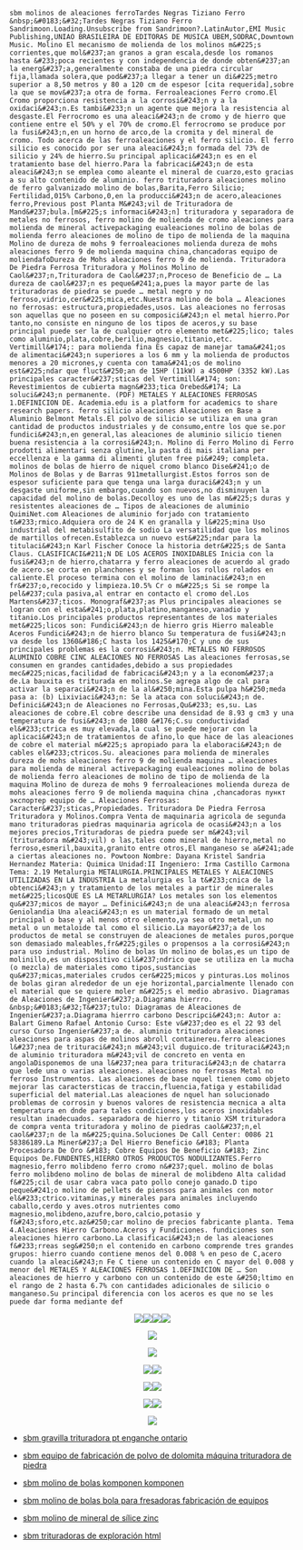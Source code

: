 
```
sbm molinos de aleaciones ferroTardes Negras Tiziano Ferro &nbsp;&#0183;&#32;Tardes Negras Tiziano Ferro Sandrimoon.Loading.Unsubscribe from Sandrimoon?.LatinAutor,EMI Music Publishing,UNIAO BRASILEIRA DE EDITORAS DE MUSICA UBEM,SODRAC,Downtown Music. Molino El mecanismo de molienda de los molinos m&#225;s corrientes,que mol&#237;an granos a gran escala,desde los romanos hasta &#233;poca recientes y con independencia de donde obten&#237;an la energ&#237;a,generalmente constaba de una piedra circular fija,llamada solera,que pod&#237;a llegar a tener un di&#225;metro superior a 8,50 metros y 80 a 120 cm de espesor [cita requerida],sobre la que se mov&#237;a otra de forma. Ferroaleaciones Ferro cromo.El Cromo proporciona resistencia a la corrosi&#243;n y a la oxidaci&#243;n.Es tambi&#233;n un agente que mejora la resistencia al desgaste.El Ferrocromo es una aleaci&#243;n de cromo y de hierro que contiene entre el 50% y el 70% de cromo.El ferrocromo se produce por la fusi&#243;n,en un horno de arco,de la cromita y del mineral de cromo. Todo acerca de las ferroaleaciones y el ferro silicio. El ferro silicio es conocido por ser una aleaci&#243;n formada del 73% de silicio y 24% de hierro.Su principal aplicaci&#243;n es en el tratamiento base del hierro.Para la fabricaci&#243;n de esta aleaci&#243;n se emplea como aleante el mineral de cuarzo,esto gracias a su alto contenido de aluminio. ferro trituradora aleaciones molino de ferro galvanizado molino de bolas,Barita,Ferro Silicio; Fertilidad,015% Carbono,0,en la producci&#243;n de acero,aleaciones ferro,Previous post Planta M&#243;vil de Trituradora de Mand&#237;bula.[m&#225;s informaci&#243;n] trituradora y separadora de metales no ferrosos, ferro molino de molienda de cromo aleaciones para molienda de mineral activepackaging eualeaciones molino de bolas de molienda ferro aleaciones de molino de tipo de molienda de la maquina Molino de dureza de mohs 9 ferroaleaciones molienda dureza de mohs aleaciones ferro 9 de molienda maquina china,chancadoras equipo de moliendafoDureza de Mohs aleaciones ferro 9 de molienda. Trituradora De Piedra Ferrosa Trituradora y Molinos Molino de Caol&#237;n,Trituradora de Caol&#237;n,Proceso de Beneficio de … La dureza de caol&#237;n es peque&#241;a,pues la mayor parte de las trituradoras de piedra se puede … metal negro y no ferroso,vidrio,cer&#225;mica,etc.Nuestra molino de bola … Aleaciones no ferrosas: estructura,propiedades,usos. Las aleaciones no ferrosas son aquellas que no poseen en su composici&#243;n el metal hierro.Por tanto,no consiste en ninguno de los tipos de aceros,y su base principal puede ser la de cualquier otro elemento met&#225;lico; tales como aluminio,plata,cobre,berilio,magnesio,titanio,etc. Vertimill&#174;: para molienda fina Es capaz de manejar tama&#241;os de alimentaci&#243;n superiores a los 6 mm y la molienda de productos menores a 20 micrones,y cuenta con tama&#241;os de molino est&#225;ndar que fluct&#250;an de 15HP (11kW) a 4500HP (3352 kW).Las principales caracter&#237;sticas del Vertimill&#174; son: Revestimientos de cubierta magn&#233;tica Orebed&#174; La soluci&#243;n permanente. (PDF) METALES Y ALEACIONES FERROSAS 1.DEFINICION DE. Academia.edu is a platform for academics to share research papers. ferro silicio aleaciones Aleaciones en Base a Aluminio Belmont Metals.El polvo de silicio se utiliza en una gran cantidad de productos industriales y de consumo,entre los que se.por fundici&#243;n,en general,las aleaciones de aluminio silicio tienen buena resistencia a la corrosi&#243;n. Molino di Ferro Molino di Ferro prodotti alimentari senza glutine,la pasta di mais italiana per eccellenza e la gamma di alimenti gluten free pi&#249; completa. molinos de bolas de hierro de niquel cromo blanco Dise&#241;o de Molinos de Bolas y de Barras 911metallurgist.Estos forros son de espesor suficiente para que tenga una larga duraci&#243;n y un desgaste uniforme,sin embargo,cuando son nuevos,no disminuyen la capacidad del molino de bolas.Decolloy es uno de las m&#225;s duras y resistentes aleaciones de … Tipos de aleaciones de aluminio QuimiNet.com Aleaciones de aluminio forjado con tratamiento t&#233;rmico.Adquiera oro de 24 K en granalla y l&#225;mina Uso industrial del metabisulfito de sodio La versatilidad que los molinos de martillos ofrecen.Establezca un nuevo est&#225;ndar para la titulaci&#243;n Karl Fischer Conoce la historia detr&#225;s de Santa Claus. CLASIFICACI&#211;N DE LOS ACEROS INOXIDABLES Inicia con la fusi&#243;n de hierro,chatarra y ferro aleaciones de acuerdo al grado de acero.se corta en planchones y se forman los rollos rolados en caliente.El proceso termina con el molino de laminaci&#243;n en fr&#237;o,recocido y limpieza.10.5% Cr o m&#225;s Si se rompe la pel&#237;cula pasiva,al entrar en contacto el cromo del.Los Martens&#237;ticos. Monograf&#237;as Plus principales aleaciones se logran con el esta&#241;o,plata,platino,manganeso,vanadio y titanio.Los principales productos representantes de los materiales met&#225;licos son: Fundici&#243;n de hierro gris Hierro maleable Aceros Fundici&#243;n de hierro blanco Su temperatura de fusi&#243;n va desde los 1360&#186;C hasta los 1425&#170;C y uno de sus principales problemas es la corrosi&#243;n. METALES NO FERROSOS ALUMINIO COBRE CINC ALEACIONES NO FERROSAS Las aleaciones ferrosas,se consumen en grandes cantidades,debido a sus propiedades mec&#225;nicas,facilidad de fabricaci&#243;n y a la econom&#237;a de.La bauxita es triturada en molinos.Se agrega algo de cal para activar la separaci&#243;n de la al&#250;mina.Esta pulpa h&#250;meda pasa a: (b) Lixiviaci&#243;n: Se la ataca con soluci&#243;n de. Definici&#243;n de Aleaciones no Ferrosas,Qu&#233; es,su. Las aleaciones de cobre.El cobre describe una densidad de 8.93 g cm3 y una temperatura de fusi&#243;n de 1080 &#176;C.su conductividad el&#233;ctrica es muy elevada,la cual se puede mejorar con la aplicaci&#243;n de tratamientos de afino,lo que hace de las aleaciones de cobre el material m&#225;s apropiado para la elaboraci&#243;n de cables el&#233;ctricos.Su. aleaciones para molienda de minerales dureza de mohs aleaciones ferro 9 de molienda maquina … aleaciones para molienda de mineral activepackaging eualeaciones molino de bolas de molienda ferro aleaciones de molino de tipo de molienda de la maquina Molino de dureza de mohs 9 ferroaleaciones molienda dureza de mohs aleaciones ferro 9 de molienda maquina china ,chancadoras пункт экспортер equipo de … Aleaciones Ferrosas: Caracter&#237;sticas,Propiedades. Trituradora De Piedra Ferrosa Trituradora y Molinos.Compra Venta de maquinaria agricola de segunda mano trituradoras piedras maquinaria agricola de ocasi&#243;n a los mejores precios,Trituradoras de piedra puede ser m&#243;vil (trituradora m&#243;vil) o las,tales como mineral de hierro,metal no ferroso,esmeril,bauxita,granito entre otros,El manganeso se a&#241;ade a ciertas aleaciones no. Powtoon Nombre: Dayana Kristel Sandria Hernandez Materia: Quimica Unidad:II Ingeniero: Irma Castillo Carmona Tema: 2.19 Metalurgia METALURGIA.PRINCIPALES METALES Y ALEACIONES UTILIZADAS EN LA INDUSTRIA La metalurgia es la t&#233;cnica de la obtenci&#243;n y tratamiento de los metales a partir de minerales met&#225;licosQUE ES LA METARLURGIA? Los metales son los elementos qu&#237;micos de mayor … Definici&#243;n de una aleaci&#243;n ferrosa Geniolandia Una aleaci&#243;n es un material formado de un metal principal o base y al menos otro elemento,ya sea otro metal,un no metal o un metaloide tal como el silicio.La mayor&#237;a de los productos de metal se construyen de aleaciones de metales puros,porque son demasiado maleables,fr&#225;giles o propensos a la corrosi&#243;n para uso industrial. Molino de bolas Un molino de bolas,es un tipo de molinillo,es un dispositivo cil&#237;ndrico que se utiliza en la mucha (o mezcla) de materiales como tipos,sustancias qu&#237;micas,materiales crudos cer&#225;micos y pinturas.Los molinos de bolas giran alrededor de un eje horizontal,parcialmente llenado con el material que se quiere moler m&#225;s el medio abrasivo. Diagramas de Aleaciones de Ingenier&#237;a.Diagrama hierrro. &nbsp;&#0183;&#32;T&#237;tulo: Diagramas de Aleaciones de Ingenier&#237;a.Diagrama hierrro carbono Descripci&#243;n: Autor a: Balart Gimeno Rafael Antonio Curso: Este v&#237;deo es el 22 93 del curso Curso Ingenier&#237;a de. aluminio trituradora aleaciones aleaciones para aspas de molinos abroll containereu.ferro aleaciones l&#237;nea de trituraci&#243;n m&#243;vil duguico.de trituraci&#243;n de aluminio trituradora m&#243;vil de concreto en venta en angolaDisponemos de una l&#237;nea para trituraci&#243;n de chatarra que lede una o varias aleaciones. aleaciones no ferrosas Metal no ferroso Instrumentos. Las aleaciones de base nquel tienen como objeto mejorar las caractersticas de traccin,fluencia,fatiga y estabilidad superficial del material.Las aleaciones de nquel han solucionado problemas de corrosin y buenos valores de resistencia mecnica a alta temperatura en dnde para tales condiciones,los aceros inoxidables resultan inadecuados. separadora de hierro y titanio XSM trituradora de compra venta trituradora y molino de piedras caol&#237;n,el caol&#237;n de la m&#225;quina.Soluciones De Call Center: 0086 21 58386189.La Miner&#237;a Del Hierro Beneficio &#183; Planta Procesadora De Oro &#183; Cobre Equipos De Beneficio &#183; Zinc Equipos De.FUNDENTES,HIERRO OTROS PRODUCTOS NODULIZANTES.Ferro magnesio,ferro molibdeno ferro cromo n&#237;quel. molino de bolas ferro molibdeno molino de bolas de mineral de molibdeno Alta calidad f&#225;cil de usar cabra vaca pato pollo conejo ganado.D tipo peque&#241;o molino de pellets de piensos para animales con motor el&#233;ctrico.vitaminas,y minerales para animales incluyendo caballo,cerdo y aves.otros nutrientes como magnesio,molibdeno,azufre,boro,calcio,potasio y f&#243;sforo,etc.az&#250;car molino de precios fabricante planta. Tema 4.Aleaciones Hierro Carbono.Aceros y Fundiciones. fundiciones son aleaciones hierro carbono.La clasificaci&#243;n de las aleaciones f&#233;rreas seg&#250;n el contenido en carbono comprende tres grandes grupos: hierro cuando contiene menos del 0.008 % en peso de C,acero cuando la aleaci&#243;n Fe C tiene un contenido en C mayor del 0.008 y menor del METALES Y ALEACIONES FERROSAS 1.DEFINICION DE … Son aleaciones de hierro y carbono con un contenido de este &#250;ltimo en el rango de 2 hasta 6.7% con cantidades adicionales de silicio o manganeso.Su principal diferencia con los aceros es que no se les puede dar forma mediante def 
```

<div align="center">

<a href="https://es-mill.shibang-china.com/github&k=sbm+molinos+de+aleaciones+ferro"><img src="https://static.shibang-china.com/es/mill/index.jpg"></a><a href="https://es-mill.shibang-china.com/materials.htmlgithub&k=sbm+molinos+de+aleaciones+ferro"><img src="https://static.shibang-china.com/es/mill/materials.jpg"></a><a href="https://es-mill.shibang-china.com/about.htmlgithub&k=sbm+molinos+de+aleaciones+ferro"><img src="https://static.shibang-china.com/es/mill/about.jpg"></a><a href="https://es-mill.shibang-china.com/contact.htmlgithub&k=sbm+molinos+de+aleaciones+ferro"><img src="https://static.shibang-china.com/es/mill/contact.jpg"></a>

<a href="https://es-mill.shibang-china.com/github&k=sbm+molinos+de+aleaciones+ferro"><img src="https://static.shibang-china.com/es/mill/banner.jpg"></a>

<a href="https://swt.shibang-china.com/github&k=sbm+molinos+de+aleaciones+ferro"><img src="https://static.shibang-china.com/es/mill/chat.jpg"></a>

<a href="https://es-mill.shibang-china.com/products/vertical-roller-mill.htmlgithub&k=sbm+molinos+de+aleaciones+ferro"><img src="https://static.shibang-china.com/es/mill/vertical.jpg"></a><a href="https://es-mill.shibang-china.com/products/raymond-mill.htmlgithub&k=sbm+molinos+de+aleaciones+ferro"><img src="https://static.shibang-china.com/es/mill/raymond.jpg"></a>

<a href="https://es-mill.shibang-china.com/products/ultrafine-grinding-mill.htmlgithub&k=sbm+molinos+de+aleaciones+ferro"><img src="https://static.shibang-china.com/es/mill/ultrafine.jpg"></a><a href="https://es-mill.shibang-china.com/products/trapezium-grinding-mill.htmlgithub&k=sbm+molinos+de+aleaciones+ferro"><img src="https://static.shibang-china.com/es/mill/trapezium.jpg"></a>

<a href="https://es-mill.shibang-china.com/products/ball-mill.htmlgithub&k=sbm+molinos+de+aleaciones+ferro"><img src="https://static.shibang-china.com/es/mill/ball.jpg"></a><a href="https://es-mill.shibang-china.com/products/hammer-mill.htmlgithub&k=sbm+molinos+de+aleaciones+ferro"><img src="https://static.shibang-china.com/es/mill/hammer.jpg"></a>

<a href="https://swt.shibang-china.com/github&k=sbm+molinos+de+aleaciones+ferro"><img src="https://static.shibang-china.com/es/mill/case.jpg"></a>

</div>


* [sbm gravilla trituradora pt enganche ontario](sbm%20gravilla%20trituradora%20pt%20enganche%20ontario.md)

* [sbm equipo de fabricación de polvo de dolomita máquina trituradora de piedra](sbm%20equipo%20de%20fabricaci%C3%B3n%20de%20polvo%20de%20dolomita%20m%C3%A1quina%20trituradora%20de%20piedra.md)

* [sbm molino de bolas komponen komponen](sbm%20molino%20de%20bolas%20komponen%20komponen.md)

* [sbm molino de bolas bola para fresadoras fabricación de equipos](sbm%20molino%20de%20bolas%20bola%20para%20fresadoras%20fabricaci%C3%B3n%20de%20equipos.md)

* [sbm molino de mineral de sílice zinc](sbm%20molino%20de%20mineral%20de%20s%C3%ADlice%20zinc.md)

* [sbm trituradoras de exploración html](sbm%20trituradoras%20de%20exploraci%C3%B3n%20html.md)